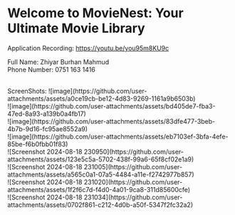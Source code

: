 # Welcome to MovieNest: Your Ultimate Movie Library

Application Recording: https://youtu.be/you95m8KU9c

Full Name: Zhiyar Burhan Mahmud 
<br>
Phone Number: 0751 163 1416

<br>
ScreenShots:
![image](https://github.com/user-attachments/assets/a0ce19cb-be12-4d83-9269-1161a9b6503b)
<br>
![image](https://github.com/user-attachments/assets/bd405de7-fba3-47ed-8a93-a139b0a4fb17)
<br>
![image](https://github.com/user-attachments/assets/83dfe477-3beb-4b7b-9d16-fc95ae8552a9)
<br>
![image](https://github.com/user-attachments/assets/eb7103ef-3bfa-4efe-85be-f6b0fbb01f83)
<br>
![Screenshot 2024-08-18 230950](https://github.com/user-attachments/assets/123e5c5a-5702-438f-99a6-65f8cf02e1a9)
<br>
![Screenshot 2024-08-18 231005](https://github.com/user-attachments/assets/a565c0a1-07a5-4484-a11e-f2742977b857)
<br>
![Screenshot 2024-08-18 231020](https://github.com/user-attachments/assets/1f2f6c7d-f4d0-4a01-9ca8-311d85600cfe)
<br>
![Screenshot 2024-08-18 231034](https://github.com/user-attachments/assets/0702f861-c212-4d0b-a50f-5347f2fc32a2)

